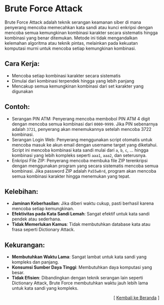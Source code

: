 # Brute Force Attack

Brute Force Attack adalah teknik serangan keamanan siber di mana penyerang mencoba memecahkan kata sandi atau kunci enkripsi dengan mencoba semua kemungkinan kombinasi karakter secara sistematis hingga kombinasi yang benar ditemukan. Metode ini tidak mengandalkan kelemahan algoritma atau teknik pintas, melainkan pada kekuatan komputasi murni untuk mencoba setiap kemungkinan kombinasi.

## Cara Kerja:

- Mencoba setiap kombinasi karakter secara sistematis
- Dimulai dari kombinasi terpendek hingga yang lebih panjang
- Mencakup semua kemungkinan kombinasi dari set karakter yang digunakan

## Contoh:

- Serangan PIN ATM:
  Penyerang mencoba membobol PIN ATM 4 digit dengan mencoba semua kombinasi dari `0000`-`9999`. Jika PIN sebenarnya adalah `3721`, penyerang akan menemukannya setelah mencoba 3722 kombinasi.
- Serangan Login Web:
  Penyerang menggunakan script otomatis untuk mencoba masuk ke akun email dengan username target yang diketahui. Script ini mencoba kombinasi kata sandi mulai dari `a`, `b`, `c`, ... hingga kombinasi yang lebih kompleks seperti `aaa1`, `aaa2`, dan seterusnya.
- Enkripsi File ZIP:
  Penyerang mencoba membuka file ZIP terenkripsi dengan menggunakan program yang secara sistematis mencoba semua kombinasi. Jika password ZIP adalah `Pa55w0rd`, program akan mencoba semua kombinasi karakter hingga menemukan yang tepat.

## Kelebihan:

- **Jaminan Keberhasilan**: Jika diberi waktu cukup, pasti berhasil karena mencoba setiap kemungkinan.
- **Efektivitas pada Kata Sandi Lemah**: Sangat efektif untuk kata sandi pendek atau sederhana.
- **Tidak Memerlukan Kamus**: Tidak membutuhkan database kata atau frasa seperti Dictionary Attack.

## Kekurangan:

- **Membutuhkan Waktu Lama**: Sangat lambat untuk kata sandi yang kompleks dan panjang.
- **Konsumsi Sumber Daya Tinggi**: Membutuhkan daya komputasi yang besar.
- **Tidak Efisien**: Dibandingkan dengan teknik serangan lain seperti Dictionary Attack, Brute Force membutuhkan waktu jauh lebih lama untuk kata sandi yang kompleks.


<p align="right">[ <a href="https://github.com/fixploit03/jono-ng">Kembali ke Beranda</a> ]</p>
